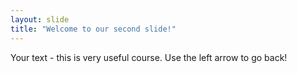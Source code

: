 ```yaml
---
layout: slide
title: "Welcome to our second slide!"
---
```

Your text - this is very useful course.
Use the left arrow to go back!
